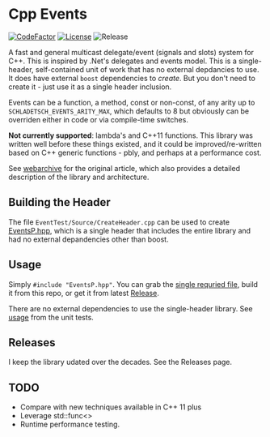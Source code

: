 # Cpp Events

[![CodeFactor](https://www.codefactor.io/repository/github/cschladetsch/CppEvents/badge)](https://www.codefactor.io/repository/github/cschladetsch/CppEvents)
[![License](https://img.shields.io/github/license/cschladetsch/CppEvents.svg?label=License&maxAge=86400)](./LICENSE.txt)
![Release](https://img.shields.io/github/release/cschladetsch/CppEvents.svg?label=Release&maxAge=60)

A fast and general multicast delegate/event (signals and slots) system for C++. This is inspired by .Net's delegates and events model. This is a single-header, self-contained unit of work that has no external depdancies to use. It does have external `boost` dependencies to *create*. But you don't need to create it - just use it as a single header inclusion.

Events can be a function, a method, const or non-const, of any arity up to `SCHLADETSCH_EVENTS_ARITY_MAX`, which defaults to 8 but obviously can be overriden either in code or via compile-time switches.

**Not currently supported**: lambda's and C\+\+11 functions. This library was written well before these things existed, and it could be improved/re-written based on C++ generic functions - pbly, and perhaps at a performance cost.

See [webarchive](http://web.archive.org/web/20140719090331/http://www.altdev.co/2011/10/30/c-events/) for the original article, which also 
provides a detailed description of the library and architecture.

## Building the Header
The file `EventTest/Source/CreateHeader.cpp` can be used to create [EventsP.hpp](https://github.com/cschladetsch/CppEvents/blob/master/EventsP.hpp), which is a single header that includes the entire library and had no external depandencies other than boost.

## Usage
Simply `#include "EventsP.hpp"`. You can grab the [single requried file](https://github.com/cschladetsch/CppEvents/blob/master/EventsP.hpp), build it from this repo, or get it from latest [Release](https://github.com/cschladetsch/CppEvents/releases/tag/v2.6).

There are no external dependencies to use the single-header library. See [usage](EventTest/EventTest.cpp) from the unit tests.

## Releases
I keep the library udated over the decades. See the Releases page.

## TODO
* Compare with new techniques available in C++ 11 plus
* Leverage std::func<>
* Runtime performance testing.
